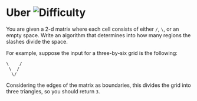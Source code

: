 # Uber ![Difficulty](https://img.shields.io/badge/-MEDIUM-yellow)
	
You are given a 2-d matrix where each cell consists of either `/`, `\`, or an empty space. Write an algorithm that determines into how many regions the slashes divide the space.
	
For example, suppose the input for a three-by-six grid is the following:
	
```
\    /
 \  /
  \/
```
	
Considering the edges of the matrix as boundaries, this divides the grid into three triangles, so you should return `3`.
	

